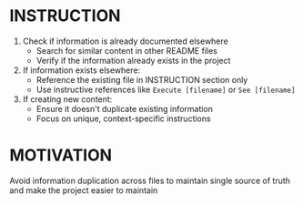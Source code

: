 # INSTRUCTION
1. Check if information is already documented elsewhere
   - Search for similar content in other README files
   - Verify if the information already exists in the project
2. If information exists elsewhere:
   - Reference the existing file in INSTRUCTION section only
   - Use instructive references like `Execute [filename]` or `See [filename]`
3. If creating new content:
   - Ensure it doesn't duplicate existing information
   - Focus on unique, context-specific instructions

# MOTIVATION
Avoid information duplication across files to maintain single source of truth and make the project easier to maintain
